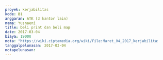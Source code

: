 ```yaml
---
proyek: kerjabilitas
kode: B1
anggaran: ATK (3 kantor lain)
nama: Yusnaeni
title: beli print dan beli map
date: 2017-03-04
biaya: 19000
nota: "https://wiki.ciptamedia.org/wiki/File:Maret_04_2017_kerjabilitas_B1_ATK_neni.jpg"
tanggalpelunasan: 2017-03-04
notapelunasan:
---
```

